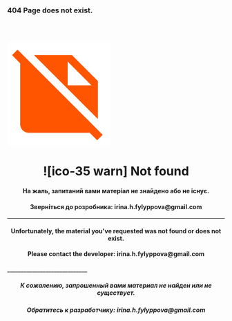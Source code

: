 
### 404 Page does not exist.

<br>
<br>


![](images/404.svg)

<h1 style="text-align: center">![ico-35 warn] Not found</h1>

<h4 style="text-align: center">На жаль, запитаний вами матеріал не знайдено або не існує.</h4>
<h4 style="text-align: center">Зверніться до розробника: irina.h.fylyppova@gmail.com</h4>

_____________________________

<h4 style="text-align: center">Unfortunately, the material you've requested was not found or does not exist.</h4>
<h4 style="text-align: center">Please contact the developer: irina.h.fylyppova@gmail.com</h4>
_____________________________

<h5 style="text-align: center">К сожалению, запрошенный вами материал не найден или не существует.</h5>
<h5 style="text-align: center">Обратитесь к разработчику: irina.h.fylyppova@gmail.com</h5>

<br>
<br>
